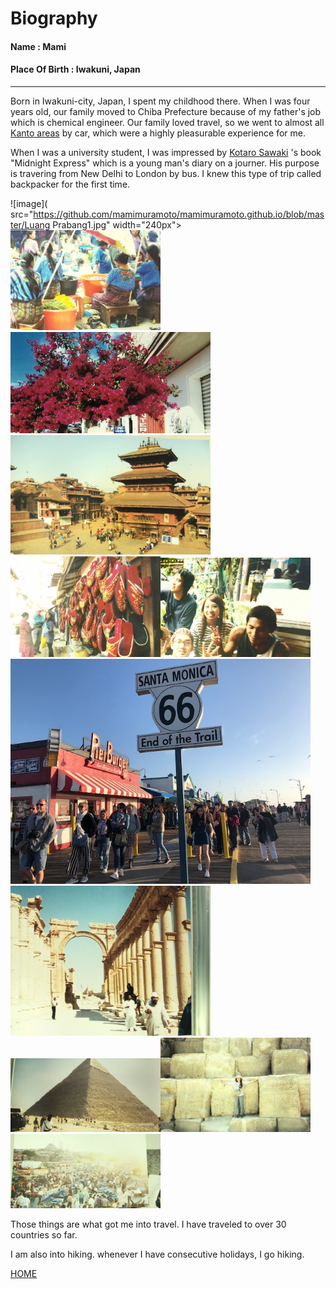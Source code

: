 # Biography  

####  Name           : Mami
#### Place Of Birth : Iwakuni, Japan  
-----------------------------------------------------------------
Born in Iwakuni-city, Japan, I spent my childhood there. When I was four years old, our family moved to Chiba Prefecture because of my father's job which is chemical engineer. Our family loved travel, so we went to almost all [Kanto areas](https://www.jetro.go.jp/en/ind_tourism/kanto.html) by car, which were a highly pleasurable experience for me.

When I was a university student, I was impressed by [Kotaro Sawaki](https://www.japantimes.co.jp/tag/kotaro-sawaki/)
's book "Midnight Express" which is a young man's diary on a journer. His purpose is travering from New Delhi to London by bus. I knew this type of trip called backpacker for the first time.

![image]( src="https://github.com/mamimuramoto/mamimuramoto.github.io/blob/master/Luang Prabang1.jpg" width="240px"><img src="https://github.com/mamimuramoto/mamimuramoto.github.io/blob/master/Santiago Atitlan.jpg" width="240px"><img src="https://github.com/mamimuramoto/mamimuramoto.github.io/blob/master/Oaxaca.jpg" width="320px"><img src="https://github.com/mamimuramoto/mamimuramoto.github.io/blob/master/Kathumandu4.jpg" width="320px"><img src="https://github.com/mamimuramoto/mamimuramoto.github.io/blob/master/Jathumandu3.jpg" width="240px"><img src="https://github.com/mamimuramoto/mamimuramoto.github.io/blob/master/Bangkok.jpg" width="240px"><img src="https://github.com/mamimuramoto/mamimuramoto.github.io/blob/master/L.A1.jpg" width="480px"><img src="https://github.com/mamimuramoto/mamimuramoto.github.io/blob/master/Palmyra.jpg" width="320px"><img src="https://github.com/mamimuramoto/mamimuramoto.github.io/blob/master/Giza.jpg" width="240px"><img src="https://github.com/mamimuramoto/mamimuramoto.github.io/blob/master/Giza2.jpg" width="240px"><img src="https://github.com/mamimuramoto/mamimuramoto.github.io/blob/master/Istanbul.jpg" width="240px">                     

Those things are what got me into travel. I have traveled to over 30 countries so far.

I am also into hiking. whenever I have consecutive holidays, I go hiking.




[HOME](index)
